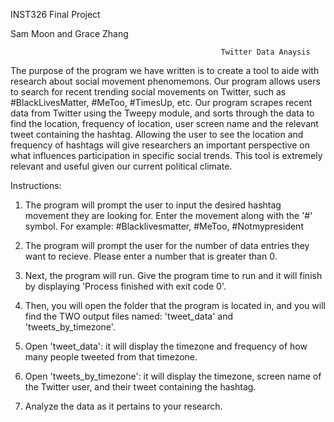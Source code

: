 INST326 Final Project 

Sam Moon and Grace Zhang

                                                   Twitter Data Anaysis

The purpose of the program we have written is to create a tool to aide with research about social movement phenomemons. Our program allows users to search for recent trending social movements on Twitter, such as #BlackLivesMatter, #MeToo, #TimesUp, etc. Our program scrapes recent data from Twitter using the Tweepy module, and sorts through the data to find the location, frequency of location, user screen name and the relevant tweet containing the hashtag. Allowing the user to see the location and frequency of hashtags will give researchers an important perspective on what influences participation in specific social trends. This tool is extremely relevant and useful given our current political climate. 

Instructions:

1. The program will prompt the user to input the desired hashtag movement they are looking for. Enter the movement along with the '#' symbol. For example: #Blacklivesmatter, #MeToo, #Notmypresident

2. The program will prompt the user for the number of data entries they want to recieve. Please enter a number that is greater than 0. 

3. Next, the program will run. Give the program time to run and it will finish by displaying 'Process finished with exit code 0'. 

4. Then, you will open the folder that the program is located in, and you will find the TWO output files named: 'tweet_data' and 'tweets_by_timezone'. 

5. Open 'tweet_data': it will display the timezone and frequency of how many people tweeted from that timezone. 

6. Open 'tweets_by_timezone': it will display the timezone, screen name of the Twitter user, and their tweet containing the hashtag. 

7. Analyze the data as it pertains to your research. 


